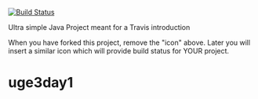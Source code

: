 [![Build Status](https://travis-ci.org/cphdat3sem2019spring/travisGettingStarted.svg?branch=master)](https://travis-ci.org/cphdat3sem2019spring/travisGettingStarted)

Ultra simple Java Project meant for a Travis introduction

When you have forked this project, remove the "icon" above. Later you will insert a similar icon which will provide build status for YOUR project.
# uge3day1
